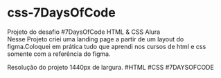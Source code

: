# css-7DaysOfCode
Projeto do desafio #7DaysOfCode HTML &amp; CSS Alura  
Nesse Projeto criei uma landing page a partir de um layout do figma.Coloquei em prática tudo que aprendi nos cursos de html e css somente com a referência do figma.

Resolução do projeto 1440px de largura.  #HTML #CSS #7DAYSOFCODE

